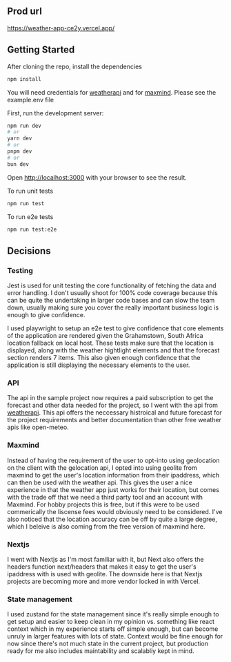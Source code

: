 ## Prod url

https://weather-app-ce2y.vercel.app/

## Getting Started

After cloning the repo, install the dependencies

```bash
npm install
```

You will need credentials for [weatherapi](https://www.weatherapi.com/) and for [maxmind](https://www.maxmind.com/en/home). Please see the example.env file

First, run the development server:

```bash
npm run dev
# or
yarn dev
# or
pnpm dev
# or
bun dev
```

Open [http://localhost:3000](http://localhost:3000) with your browser to see the result.

To run unit tests

```bash
npm run test
```

To run e2e tests

```bash
npm run test:e2e
```

## Decisions

### Testing

Jest is used for unit testing the core functionality of fetching the data and error handling. I don't usually shoot for 100% code coverage because this can be quite the undertaking in larger code bases and can slow the team down, usually making sure you cover the really important business logic is enough to give confidence.

I used playwright to setup an e2e test to give confidence that core elements of the application are rendered given the Grahamstown, South Africa location fallback on local host. These tests make sure that the location is displayed, along with the weather hightlight elements and that the forecast section renders 7 items. This also given enough confidence that the application is still displaying the necessary elements to the user.

### API

The api in the sample project now requires a paid subscription to get the forecast and other data needed for the project, so I went with the api from [weatherapi](https://www.weatherapi.com/).
This api offers the neccessary histroical and future forecast for the project requirements and better documentation than other free weather apis like open-meteo.

### Maxmind

Instead of having the requirement of the user to opt-into using geolocation on the client with the gelocation api, I opted into using geolite from maxmind to get the user's location information from their ipaddress, which can then be used with the weather api. This gives the user a nice experience in that the weather app just works for their location, but comes with the trade off that we need a third party tool and an account with Maxmind. For hobby projects this is free, but if this were to be used commerically the liscense fees would obviously need to be considered. I've also noticed that the location accuracy can be off by quite a large degree, which I beleive is also coming from the free version of maxmind here.

### Nextjs

I went with Nextjs as I'm most familiar with it, but Next also offers the headers function next/headers that makes it easy to get the user's ipaddress with is used with geolite. The downside here is that Nextjs projects are becoming more and more vendor locked in with Vercel.

### State management

I used zustand for the state management since it's really simple enough to get setup and easier to keep clean in my opinion vs. something like react context which in my experience starts off simple enough, but can become unruly in larger features with lots of state. Context would be fine enough for now since there's not much state in the current project, but
production ready for me also includes maintability and scalabliy kept in mind.

